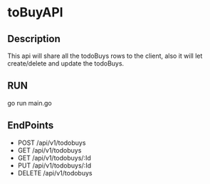 # toBuyAPI
## Description
This api will share all the todoBuys rows to the client, also it will let create/delete and update the todoBuys.

## RUN
go run main.go

## EndPoints
* POST /api/v1/todobuys
* GET /api/v1/todobuys
* GET /api/v1/todobuys/:Id
* PUT /api/v1/todobuys/:Id
* DELETE /api/v1/todobuys
